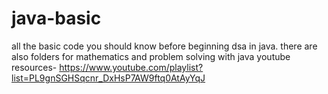 # java-basic
all the basic code you should know before beginning dsa in java.
there are also folders for mathematics and problem solving with java
youtube resources- https://www.youtube.com/playlist?list=PL9gnSGHSqcnr_DxHsP7AW9ftq0AtAyYqJ
